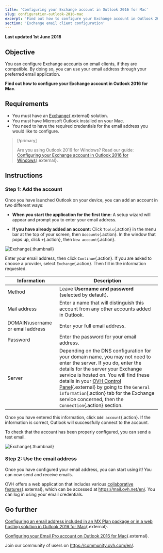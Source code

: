 ```yaml
---
title: 'Configuring your Exchange account in Outlook 2016 for Mac'
slug: configuration-outlook-2016-mac
excerpt: 'Find out how to configure your Exchange account in Outlook 2016 for Mac.'
section: 'Exchange email client configuration'
---
```


**Last updated 1st June 2018**

## Objective

You can configure Exchange accounts on email clients, if they are compatible. By doing so, you can use your email address through your preferred email application.

**Find out how to configure your Exchange account in Outlook 2016 for Mac.**

## Requirements

- You must have an [Exchange](https://www.ovh.co.uk/emails/){.external} solution.
- You must have Microsoft Outlook installed on your Mac.
- You need to have the required credentials for the email address you would like to configure.

> [!primary]
>
> Are you using Outlook 2016 for Windows? Read our guide: [Configuring your Exchange account in Outlook 2016 for Windows](https://docs.ovh.com/gb/en/microsoft-collaborative-solutions/configuration-outlook-2016/){.external}.
>

## Instructions

### Step 1: Add the account

Once you have launched Outlook on your device, you can add an account in two different ways:

- **When you start the application for the first time:** A setup wizard will appear and prompt you to enter your email address.

- **If you have already added an account:** Click `Tools`{.action} in the menu bar at the top of your screen, then `Accounts`{.action}. In the window that pops up, click `+`{.action}, then `New account`{.action}.

![Exchange](images/configuration-outlook-2016-mac-step1.png){.thumbnail}

Enter your email address, then click `Continue`{.action}. If you are asked to choose a provider, select `Exchange`{.action}. Then fill in the information requested.

|Information|Description|
|---|---|
|Method|Leave **Username and password** (selected by default).|
|Mail address|Enter a name that will distinguish this account from any other accounts added in Outlook.|
|DOMAIN\username or email address|Enter your full email address.|
|Password|Enter the password for your email address.|
|Server|Depending on the DNS configuration for your domain name, you may not need to enter the server. If you do, enter the details for the server your Exchange service is hosted on. You will find these details in your [OVH Control Panel](https://www.ovh.com/auth/?action=gotomanager){.external} by going to the `General information`{.action} tab for the Exchange service concerned, then the `Connection`{.action} section.|

Once you have entered this information, click `Add account`{.action}. If the information is correct, Outlook will successfully connect to the account.

To check that the account has been properly configured, you can send a test email.

![Exchange](images/configuration-exchange-outlook-2016-mac-step2.png){.thumbnail}

### Step 2: Use the email address

Once you have configured your email address, you can start using it! You can now send and receive emails.

OVH offers a web application that includes various [collaborative features](https://www.ovh.co.uk/emails/){.external}, which can be accessed at <https://mail.ovh.net/en/>. You can log in using your email credentials.

## Go further

[Configuring an email address included in an MX Plan package or in a web hosting solution in Outlook 2016 for Mac](https://docs.ovh.com/gb/en/emails/configuration-outlook-2016-mac/){.external}.

[Configuring your Email Pro account on Outlook 2016 for Mac](https://docs.ovh.com/gb/en/emails-pro/configuration-outlook-2016-mac/){.external}.

Join our community of users on <https://community.ovh.com/en/>.